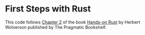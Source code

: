 # First Steps with Rust

This code follows [Chapter 2](https://learning.oreilly.com/library/view/hands-on-rust/9781680508796/f_0024.xhtml) of the book [Hands-on Rust](https://pragprog.com/titles/hwrust/hands-on-rust/) by Herbert Wolverson published by The Pragmatic Bookshelf.
